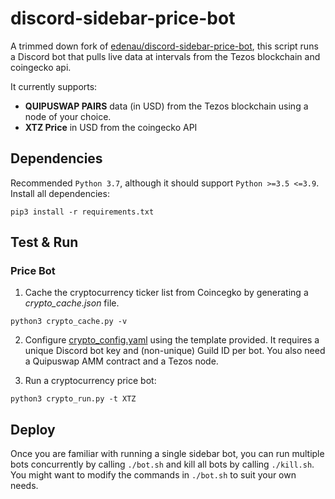 # discord-sidebar-price-bot
A trimmed down fork of [edenau/discord-sidebar-price-bot](https://github.com/edenau/discord-sidebar-price-bot), 
this script runs a Discord bot that pulls live data at intervals from the Tezos blockchain and coingecko api.

It currently supports:

- **QUIPUSWAP PAIRS** data (in USD) from the Tezos blockchain using a node of your choice.
- **XTZ Price** in USD from the coingecko API

## Dependencies
Recommended `Python 3.7`, although it should support `Python >=3.5 <=3.9`. Install all dependencies:
```
pip3 install -r requirements.txt
```

## Test & Run
### Price Bot
1. Cache the cryptocurrency ticker list from Coincegko by generating a *crypto_cache.json* file.
```
python3 crypto_cache.py -v
```

2. Configure [crypto_config.yaml](crypto_config.yaml) using the template provided. 
It requires a unique Discord bot key and (non-unique) Guild ID per bot. You also need a Quipuswap AMM contract and a Tezos node.

3. Run a cryptocurrency price bot:
```
python3 crypto_run.py -t XTZ
```

## Deploy
Once you are familiar with running a single sidebar bot, you can run multiple bots concurrently by calling `./bot.sh` and kill all bots by calling `./kill.sh`. You might want to modify the commands in `./bot.sh` to suit your own needs.
